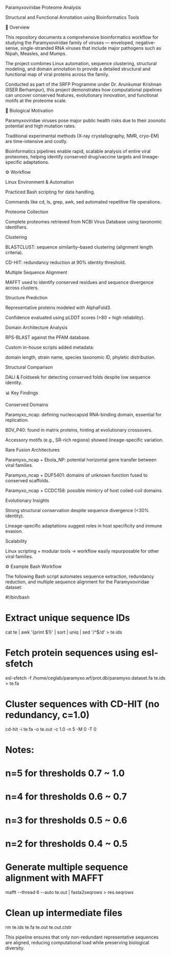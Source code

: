 Paramyxoviridae Proteome Analysis

Structural and Functional Annotation using Bioinformatics Tools

📌 Overview

This repository documents a comprehensive bioinformatics workflow for studying the Paramyxoviridae family of viruses — enveloped, negative-sense, single-stranded RNA viruses that include major pathogens such as Nipah, Measles, and Mumps.

The project combines Linux automation, sequence clustering, structural modeling, and domain annotation to provide a detailed structural and functional map of viral proteins across the family.

Conducted as part of the SRFP Programme under Dr. Arunkumar Krishnan (IISER Berhampur), this project demonstrates how computational pipelines can uncover conserved features, evolutionary innovation, and functional motifs at the proteome scale.

🔬 Biological Motivation

Paramyxoviridae viruses pose major public health risks due to their zoonotic potential and high mutation rates.

Traditional experimental methods (X-ray crystallography, NMR, cryo-EM) are time-intensive and costly.

Bioinformatics pipelines enable rapid, scalable analysis of entire viral proteomes, helping identify conserved drug/vaccine targets and lineage-specific adaptations.

⚙️ Workflow

Linux Environment & Automation

Practiced Bash scripting for data handling.

Commands like cd, ls, grep, awk, sed automated repetitive file operations.

Proteome Collection

Complete proteomes retrieved from NCBI Virus Database using taxonomic identifiers.

Clustering

BLASTCLUST: sequence similarity–based clustering (alignment length criteria).

CD-HIT: redundancy reduction at 90% identity threshold.

Multiple Sequence Alignment

MAFFT used to identify conserved residues and sequence divergence across clusters.

Structure Prediction

Representative proteins modeled with AlphaFold3.

Confidence evaluated using pLDDT scores (>80 = high reliability).

Domain Architecture Analysis

RPS-BLAST against the PFAM database.

Custom in-house scripts added metadata:

domain length, strain name, species taxonomic ID, phyletic distribution.

Structural Comparison

DALI & Foldseek for detecting conserved folds despite low sequence identity.

📊 Key Findings

Conserved Domains

Paramyxo_ncap: defining nucleocapsid RNA-binding domain, essential for replication.

BDV_P40: found in matrix proteins, hinting at evolutionary crossovers.

Accessory motifs (e.g., SR-rich regions) showed lineage-specific variation.

Rare Fusion Architectures

Paramyxo_ncap + Ebola_NP: potential horizontal gene transfer between viral families.

Paramyxo_ncap + DUF5401: domains of unknown function fused to conserved scaffolds.

Paramyxo_ncap + CCDC158: possible mimicry of host coiled-coil domains.

Evolutionary Insights

Strong structural conservation despite sequence divergence (<30% identity).

Lineage-specific adaptations suggest roles in host specificity and immune evasion.

Scalability

Linux scripting + modular tools → workflow easily repurposable for other viral families.

⚙️ Example Bash Workflow

The following Bash script automates sequence extraction, redundancy reduction, and multiple sequence alignment for the Paramyxoviridae dataset:

#!/bin/bash

# Extract unique sequence IDs
cat te | awk '{print $1}' | sort | uniq | sed '/^$/d' > te.ids

# Fetch protein sequences using esl-sfetch
esl-sfetch -f /home/ceglab/paramyxo.wf/prot.db/paramyxo.dataset.fa te.ids > te.fa

# Cluster sequences with CD-HIT (no redundancy, c=1.0)
cd-hit -i te.fa -o te.out -c 1.0 -n 5 -M 0 -T 0

# Notes:
# n=5 for thresholds 0.7 ~ 1.0
# n=4 for thresholds 0.6 ~ 0.7
# n=3 for thresholds 0.5 ~ 0.6
# n=2 for thresholds 0.4 ~ 0.5

# Generate multiple sequence alignment with MAFFT
mafft --thread 6 --auto te.out | fasta2seqrows > res.seqrows

# Clean up intermediate files
rm te.ids te.fa te.out te.out.clstr

This pipeline ensures that only non-redundant representative sequences are aligned, reducing computational load while preserving biological diversity.
